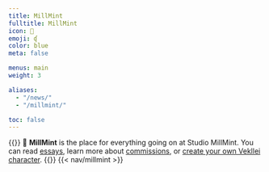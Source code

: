 ```yaml
---
title: MillMint
fulltitle: MillMint
icon: 📕
emoji: ʠ
color: blue
meta: false

menus: main
weight: 3

aliases:
  - "/news/"
  - "/millmint/"

toc: false
---
```

<style>
  header.info {
    height: 2.5rem;
  }
</style>

{{<note>}}
<span class="navicon">📕</span> **MillMint** is the place for everything going on at Studio MillMint. You can read [essays](/essays/), learn more about [commissions](/commissions/), or [create your own Vekllei character](/millmint/dolls/).
{{</note>}}
{{< nav/millmint >}}